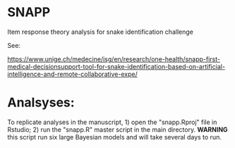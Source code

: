 # SNAPP 
Item response theory analysis for snake identification challenge 

See: 

https://www.unige.ch/medecine/isg/en/research/one-health/snapp-first-medical-decisionsupport-tool-for-snake-identification-based-on-artificial-intelligence-and-remote-collaborative-expe/

# Analsyses: 

To replicate analyses in the manuscript, 1) open the "snapp.Rproj" file in Rstudio; 2) run the "snapp.R" master script in the main directory. __WARNING__ this script run six large Bayesian models and will take several days to run. 
